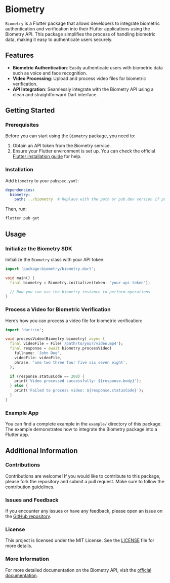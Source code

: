 # Biometry

`Biometry` is a Flutter package that allows developers to integrate biometric authentication and verification into their Flutter applications using the Biometry API. This package simplifies the process of handling biometric data, making it easy to authenticate users securely.

## Features

- **Biometric Authentication**: Easily authenticate users with biometric data such as voice and face recognition.
- **Video Processing**: Upload and process video files for biometric verification.
- **API Integration**: Seamlessly integrate with the Biometry API using a clean and straightforward Dart interface.

## Getting Started

### Prerequisites

Before you can start using the `Biometry` package, you need to:

1. Obtain an API token from the Biometry service.
2. Ensure your Flutter environment is set up. You can check the official [Flutter installation guide](https://flutter.dev/docs/get-started/install) for help.

### Installation

Add `biometry` to your `pubspec.yaml`:

```yaml
dependencies:
  biometry:
    path: ../biometry  # Replace with the path or pub.dev version if published
```

Then, run:

```sh
flutter pub get
```

## Usage

### Initialize the Biometry SDK

Initialize the `Biometry` class with your API token:

```dart
import 'package:biometry/biometry.dart';

void main() {
  final biometry = Biometry.initialize(token: 'your-api-token');

  // Now you can use the biometry instance to perform operations
}
```

### Process a Video for Biometric Verification

Here’s how you can process a video file for biometric verification:

```dart
import 'dart:io';

void processVideo(Biometry biometry) async {
  final videoFile = File('/path/to/your/video.mp4');
  final response = await biometry.processVideo(
    fullname: 'John Doe',
    videoFile: videoFile,
    phrase: 'one two three four five six seven eight',
  );

  if (response.statusCode == 200) {
    print('Video processed successfully: ${response.body}');
  } else {
    print('Failed to process video: ${response.statusCode}');
  }
}
```

### Example App

You can find a complete example in the `example/` directory of this package. The example demonstrates how to integrate the Biometry package into a Flutter app.

## Additional Information

### Contributions

Contributions are welcome! If you would like to contribute to this package, please fork the repository and submit a pull request. Make sure to follow the contribution guidelines.

### Issues and Feedback

If you encounter any issues or have any feedback, please open an issue on the [GitHub repository](https://github.com/your-username/biometry/issues).

### License

This project is licensed under the MIT License. See the [LICENSE](LICENSE) file for more details.

### More Information

For more detailed documentation on the Biometry API, visit the [official documentation](https://dev.biometry.namadgi.com.au/dev-portal/overview/).
